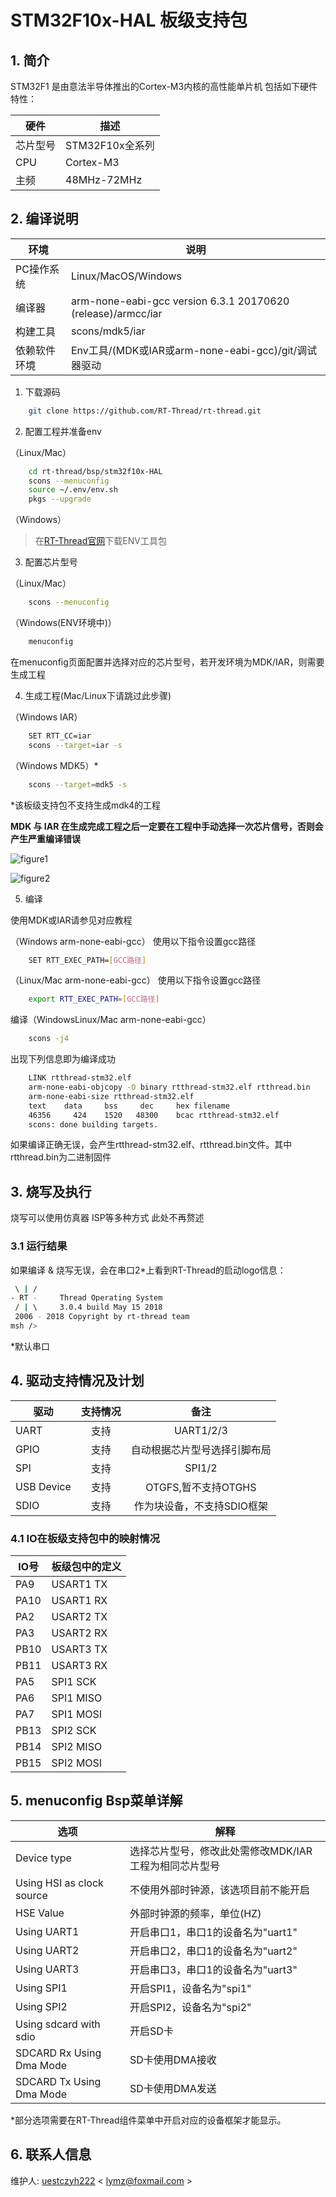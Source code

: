 # STM32F10x-HAL 板级支持包

## 1. 简介

STM32F1 是由意法半导体推出的Cortex-M3内核的高性能单片机
包括如下硬件特性：

| 硬件 | 描述 |
| -- | -- |
|芯片型号| STM32F10x全系列 |
|CPU| Cortex-M3 |
|主频| 48MHz-72MHz |

## 2. 编译说明


| 环境         | 说明                                                         |
| ------------ | ------------------------------------------------------------ |
| PC操作系统   | Linux/MacOS/Windows                                          |
| 编译器       | arm-none-eabi-gcc version 6.3.1 20170620 (release)/armcc/iar |
| 构建工具     | scons/mdk5/iar                                               |
| 依赖软件环境 | Env工具/(MDK或IAR或arm-none-eabi-gcc)/git/调试器驱动         |

1) 下载源码

```bash
    git clone https://github.com/RT-Thread/rt-thread.git
```

2) 配置工程并准备env

（Linux/Mac）

```bash
    cd rt-thread/bsp/stm32f10x-HAL
    scons --menuconfig
    source ~/.env/env.sh
    pkgs --upgrade
```

（Windows）

>在[RT-Thread官网][1]下载ENV工具包

3) 配置芯片型号

（Linux/Mac）

```bash
    scons --menuconfig
```

（Windows(ENV环境中)）

```bash
    menuconfig
```

在menuconfig页面配置并选择对应的芯片型号，若开发环境为MDK/IAR，则需要生成工程

4) 生成工程(Mac/Linux下请跳过此步骤)

（Windows IAR）

```bash
    SET RTT_CC=iar
    scons --target=iar -s
```

（Windows MDK5）*

```bash
    scons --target=mdk5 -s
```

*该板级支持包不支持生成mdk4的工程

**MDK 与 IAR 在生成完成工程之后一定要在工程中手动选择一次芯片信号，否则会产生严重编译错误**

![figure1](https://raw.githubusercontent.com/RT-Thread/rt-thread/master/bsp/stm32f10x-HAL/figures/figure1.png)

![figure2](https://raw.githubusercontent.com/RT-Thread/rt-thread/master/bsp/stm32f10x-HAL/figures/figure2.png)

5) 编译

使用MDK或IAR请参见对应教程

（Windows arm-none-eabi-gcc）
使用以下指令设置gcc路径

```bash
    SET RTT_EXEC_PATH=[GCC路径]
```

（Linux/Mac arm-none-eabi-gcc）
使用以下指令设置gcc路径

```bash
    export RTT_EXEC_PATH=[GCC路径]
```

编译（WindowsLinux/Mac arm-none-eabi-gcc）

```bash
    scons -j4
```

出现下列信息即为编译成功

```bash
    LINK rtthread-stm32.elf
    arm-none-eabi-objcopy -O binary rtthread-stm32.elf rtthread.bin
    arm-none-eabi-size rtthread-stm32.elf
    text    data     bss     dec     hex filename
    46356     424    1520   48300    bcac rtthread-stm32.elf
    scons: done building targets.
```


如果编译正确无误，会产生rtthread-stm32.elf、rtthread.bin文件。其中rtthread.bin为二进制固件

## 3. 烧写及执行

烧写可以使用仿真器 ISP等多种方式 此处不再赘述

### 3.1 运行结果

如果编译 & 烧写无误，会在串口2*上看到RT-Thread的启动logo信息：

```bash
 \ | /
- RT -     Thread Operating System
 / | \     3.0.4 build May 15 2018
 2006 - 2018 Copyright by rt-thread team
msh />
```

*默认串口


## 4. 驱动支持情况及计划

| 驱动       | 支持情况 | 备注                         |
| ---------- | :------: | :--------------------------: |
| UART       | 支持     | UART1/2/3                    |
| GPIO       | 支持     | 自动根据芯片型号选择引脚布局 |
| SPI        | 支持     | SPI1/2                     |
| USB Device | 支持     | OTGFS,暂不支持OTGHS          |
| SDIO       | 支持     | 作为块设备，不支持SDIO框架     |


### 4.1 IO在板级支持包中的映射情况

| IO号 | 板级包中的定义 |
| -- | -- |
| PA9 | USART1 TX |
| PA10 | USART1 RX |
| PA2 | USART2 TX |
| PA3 | USART2 RX |
| PB10 | USART3 TX |
| PB11 | USART3 RX |
| PA5 | SPI1 SCK |
| PA6 | SPI1 MISO |
| PA7 | SPI1 MOSI |
| PB13 |SPI2 SCK |
| PB14 |SPI2 MISO |
| PB15 |SPI2 MOSI |

## 5. menuconfig Bsp菜单详解

| 选项 | 解释 |
| -- | -- |
| Device type | 选择芯片型号，修改此处需修改MDK/IAR工程为相同芯片型号 |
| Using HSI as clock source | 不使用外部时钟源，该选项目前不能开启 |
| HSE Value | 外部时钟源的频率，单位(HZ) |
| Using UART1 | 开启串口1，串口1的设备名为"uart1" |
| Using UART2 | 开启串口2，串口1的设备名为"uart2" |
| Using UART3 | 开启串口3，串口1的设备名为"uart3" |
| Using SPI1 | 开启SPI1，设备名为"spi1" |
| Using SPI2 | 开启SPI2，设备名为"spi2" |
| Using sdcard with sdio | 开启SD卡 |
| SDCARD Rx Using Dma Mode | SD卡使用DMA接收 |
| SDCARD Tx Using Dma Mode | SD卡使用DMA发送 |

*部分选项需要在RT-Thread组件菜单中开启对应的设备框架才能显示。

## 6. 联系人信息

维护人:
[uestczyh222][4] < [lymz@foxmail.com][5] >

  [1]: https://www.rt-thread.org/page/download.html
  [4]: https://github.com/uestczyh222
  [5]: mailto:lymz@foxmail.com
